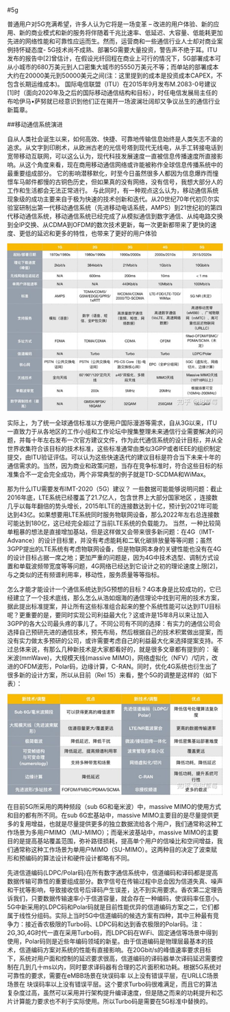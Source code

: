 #5g

普通用户对5G充满希望，许多人认为它将是一场变革 – 改进的用户体验、新的应用、新的商业模式和新的服务将伴随着千兆比速率、低延迟、大容量、低能耗更加先进的网络性能和可靠性应运而生。然而，运营商和一些通信行业人士却对商业案例持怀疑态度- 5G技术尚不成熟、部署5G需要大量投资，警告声不绝于耳。ITU发布的报告中[2]曾估计，在假设光纤回程在商业上可行的情况下，5G部署成本可从小城市的680万美元到人口密集大城市的5550万美元不等；而单站的部署成本大约在20000美元到50000美元之间(注：这里提到的成本是投资成本CAPEX，不包含长期运维成本)。 国际电信联盟（ITU）在2015年9月发布M.2083-0号建议[1]时（面向2020年及之后的国际移动通信结构和目标），时任电信发展局主任的布哈伊马•萨努就已经意识到他们正在揭开一场波澜壮阔却又争议丛生的通信行业新篇章。

##移动通信系统演进 

自从人类社会诞生以来，如何高效、快捷、可靠地传输信息始终是人类矢志不渝的追求。从文字到印刷术，从欧洲古老的光信号塔到现代无线电，从手工转接电话到宽带移动互联网，可以这么认为，现代科技发展速度一直被信息传播速度所直接影响。从这个角度来看，现在商用移动通信网络或许能被称作全球信息传播系统中的最重要组成部分。 它的影响潜移默化，时至今日虽然很多人都因为信息爆炸而憧憬车马邮件都慢的古铜色历史，但如果真的没有网络，没有信号，我想大部分人的工作和生活都会无法正常进行。 与此同时，有一种观点这么认为，移动通信系统现象级的成功主要来自于极为快速的技术创新和迭代。从20世纪70年代初贝尔实验室研制出第一代移动通信系统（先进移动电话系统，AMPS）到21世纪初的第四代移动通信系统，移动通信系统已经完成了从模拟通信到数字通信、从纯电路交换到全IP交换、从CDMA到OFDM的数次技术更新，每一次更新都带来了更快的速度、更低的延迟和更多的特性，也带来了更好的用户体验

![](./img/5g.jpg)


实际上，为了统一全球通信标准以方便用户国际漫游等需求，自从3G以来，ITU一直致力于从各地区的工作小组和工作论坛中搜集整理未来通信行业需要解决的问题，并每十年左右发布一次官方建议文件，作为此代通信系统的设计目标，并从全世界收集符合该目标的技术标准，这些标准通常由类似3GPP或者IEEE的组织制定提交，由ITU验证评估。可以认为这些快速迭代的建议目标是符合当下未来十年的通信需求的。当然，因为商业和政策问题，当存在竞争标准时，符合这些目标的标准集合不一定会完全成功，两个非常典型的例子就是TD-SCDMA和WiMax。

那为什么ITU需要发布IMT-2020（5G）建议？ 一些数据可能能够说明问题：截止2016年底，LTE系统已经覆盖了21.7亿人，包含世界上大部分国家地区 ，连接数几乎以每年翻倍的势头增长，2015年LTE的连接数达到十亿，预计到2021年可能达到43亿。如果想要用LTE系统同时服务物联网设备，那么2022年左右总连接数可能达到180亿，这已经完全超过了当前LTE系统的负载能力。 当然，一种比较简单粗暴的想法是直接增加基站，但是这样做又会带来很多新问题：在4G（IMT-Advance）的设计目标里，并没有考虑能耗和二氧化碳排放量等等问题；虽然3GPP提出的LTE系统有考虑物联网设备，但是物联网本身的关键性能也没有在4G的设计目标占据一席之地；更加严重的问题是，因为4G中技术选型、调制方式设置和单载波频带宽度等等问题，4G网络已经达到它设计之初的理论速度上限[2]，与之类似的还有频谱利用率，移动性，服务质量等等指标。

怎么才能才能设计一个通信系统达到5G预想的目标？4G本身是比较成功的，它已经建立了一个技术底线，那么怎么从浩如烟海的通信理论中找到可用的技术方案，据此提出标准提案，并让所有这些标准组合起来的整个系统性能可以达到ITU目标呢？更重要的是，要同时实现公司利益最大化？这或许是15年8月以来让加入3GPP的各大公司最头疼的事儿了。不同公司有不同的选择：有实力的通信公司会选择自己预研先进的通信技术，预先布局，然后根据自己的技术积累做出提案，而没有实力做太多预研的公司，或许需要考虑自己的利益最大化来选择提案支持。不过总体来说，有那么几种新技术是大家都看好的，就是很多文章都有提到的： 毫米波(mmWave)，大规模天线(massive MIMO)，网络虚拟化（NFV）/切片，改进的OFDM波形，Polar码，边缘计算，C-RAN。同时，优化4G系统也衍生出了很多新的设计方案，所以从目前（Rel 15）来看，整个5G的调整是这样的（如下表）：

![](./img/5g2.jpg)

在目前5G所采用的两种频段（sub 6G和毫米波）中，massive MIMO的使用方式和目的都有所不同。在sub 6G宏基站中，massive MIMO主要目的是尽量提供更多的复用增益，也就是尽量提供更多的独立数据流给各个用户，我们通常称这种工作场景为多用户MIMO（MU-MIMO）；而毫米波基站中，massive MIMO的主要目的是提高基站覆盖范围，弥补路径损耗，提高单个用户的信噪比和空间增益，我们通常称这种工作场景为单用户MIMO（SU-MIMO）。这两种目的决定了波束赋形和预编码的算法设计和硬件设计都略有不同。



先进信道编码(LDPC/Polar码)在所有数字通信系统中，信道编码和译码都是提高数据传输可靠性的重要组成部分。数字信号在传输过程中总会因为信道失真、噪声和干扰等影响，导致接收信号后译码产生误差，达不到实用要求。香农第二定理告诉我们，只要数据传输速率小于信道容量，就会存在一种编码，使误码率任意小。5G中新采用的LDPC码和Polar码就是目前性能优异的信道编码方案之二，它们都属于线性分组码。实际上当时5G中信道编码的候选方案有四种，其中三种最有竞争力：接近香农极限的Turbo码、LDPC码和达到香农极限的Polar码。注：2G,3G,4G时代一直在采用Turbo码，而LDPC码在WiFi、固定通信等场景中得到使用，Polar码则是近些年编码领域的新星。由于信道编码是物理层最基本的技术，信道编码方案对系统的性能有直接影响。在20Gbit/s的峰值速率要求目标下，系统对用户面和控制的延迟要求很高，信道编码的译码器单次译码延迟需要控制在几到几十ms以内，同时要求译码器有合理的芯片面积和功耗。根据5G系统对可靠性的要求，需要在eMBB场景在块误码率  以上没有错误平层，在URLLC场景场景在  块误码率以上没有错误平层。这个要求Turbo码很难满足，而且它的算法复杂度过高，虽然可以采用并行架构提升编译速度，但是随之而来的功耗提升和芯片计算能力要求也不利于实际使用。所以Turbo码是需要在5G标准中替换的。



